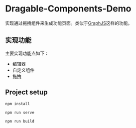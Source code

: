 # Dragable-Components-Demo
实现通过拖拽组件来生成功能页面。类似于[GraphJS](https://graphjs.com/)这样的功能。

## 实现功能
主要实现功能点如下：

- 编辑器
- 自定义组件
- 拖拽

## Project setup
```
npm install

npm run serve

npm run build
```

